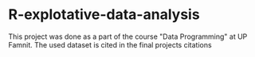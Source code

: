 # R-explotative-data-analysis
This project was done as a part of the course "Data Programming" at UP Famnit. The used dataset is cited in the final projects citations
